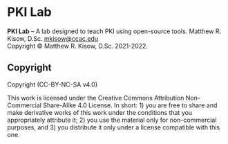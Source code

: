 # PKI Lab
**PKI Lab** – A lab designed to teach PKI using open-source tools. 
Matthew R. Kisow, D.Sc. <mkisow@ccac.edu>  
Copyright &copy; Matthew R. Kisow, D.Sc. 2021-2022.

## Copyright
Copyright (CC-BY-NC-SA v4.0)

This work is licensed under the Creative Commons Attribution Non-Commercial Share-Alike 4.0 License. In short: 1) you are free to share and make derivative works of this work under the conditions that you appropriately attribute it; 2) you use the material only for non-commercial purposes, and 3) you distribute it only under a license compatible with this one.